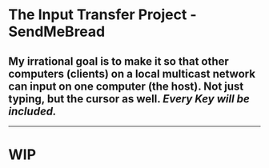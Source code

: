 # The Input Transfer Project - SendMeBread
## My irrational goal is to make it so that other computers (clients) on a local multicast network can input on one computer (the host). Not just typing, but the cursor as well. *Every Key will be included.*
---
# WIP
